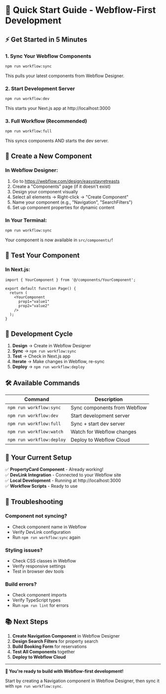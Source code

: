 # 🚀 Quick Start Guide - Webflow-First Development

## ⚡ Get Started in 5 Minutes

### 1. **Sync Your Webflow Components**
```bash
npm run workflow:sync
```
This pulls your latest components from Webflow Designer.

### 2. **Start Development Server**
```bash
npm run workflow:dev
```
This starts your Next.js app at http://localhost:3000

### 3. **Full Workflow (Recommended)**
```bash
npm run workflow:full
```
This syncs components AND starts the dev server.

## 🎨 Create a New Component

### In Webflow Designer:
1. Go to https://webflow.com/design/easystayretreasts
2. Create a "Components" page (if it doesn't exist)
3. Design your component visually
4. Select all elements → Right-click → "Create Component"
5. Name your component (e.g., "Navigation", "SearchFilters")
6. Set up component properties for dynamic content

### In Your Terminal:
```bash
npm run workflow:sync
```
Your component is now available in `src/components/`!

## 📱 Test Your Component

### In Next.js:
```tsx
import { YourComponent } from '@/components/YourComponent';

export default function Page() {
  return (
    <YourComponent
      prop1="value1"
      prop2="value2"
    />
  );
}
```

## 🔄 Development Cycle

1. **Design** → Create in Webflow Designer
2. **Sync** → `npm run workflow:sync`
3. **Test** → Check in Next.js app
4. **Iterate** → Make changes in Webflow, re-sync
5. **Deploy** → `npm run workflow:deploy`

## 🛠️ Available Commands

| Command | Description |
|---------|-------------|
| `npm run workflow:sync` | Sync components from Webflow |
| `npm run workflow:dev` | Start development server |
| `npm run workflow:full` | Sync + start dev server |
| `npm run workflow:watch` | Watch for Webflow changes |
| `npm run workflow:deploy` | Deploy to Webflow Cloud |

## 🎯 Your Current Setup

✅ **PropertyCard Component** - Already working!  
✅ **DevLink Integration** - Connected to your Webflow site  
✅ **Local Development** - Running at http://localhost:3000  
✅ **Workflow Scripts** - Ready to use  

## 🚨 Troubleshooting

### Component not syncing?
- Check component name in Webflow
- Verify DevLink configuration
- Run `npm run workflow:sync` again

### Styling issues?
- Check CSS classes in Webflow
- Verify responsive settings
- Test in browser dev tools

### Build errors?
- Check component imports
- Verify TypeScript types
- Run `npm run lint` for errors

## 📚 Next Steps

1. **Create Navigation Component** in Webflow Designer
2. **Design Search Filters** for property search
3. **Build Booking Form** for reservations
4. **Test All Components** together
5. **Deploy to Webflow Cloud**

---

**🎉 You're ready to build with Webflow-first development!**

Start by creating a Navigation component in Webflow Designer, then sync it with `npm run workflow:sync`.
